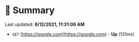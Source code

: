 # 📖 Summary
Last updated: **6/12/2021, 11:31:06 AM**

- `GET` [https://google.com](https://google.com) - **Up** (131ms)
